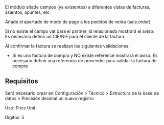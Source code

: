 El módulo añade campos (ya existentes) a diferentes vistas de facturas, asientos, apuntes, etc

Añade el apartado de modo de pago a los pedidos de venta (sale.order)

Si no existe el campo vat para el partner_id relacionado mostrará el aviso: Es necesario definir un CIF/NIF para el cliente de la factura

Al confirmar la factura se realizan las siguientes validaciones:

- Si es una factura de compra y NO existe reference mostrará el aviso: Es necesario definir una referencia de proveedor para validar la factura de compra

## Requisitos
Será necesario crear en Configuración > Técnico > Estructura de la base de datos > Precisión decimal un nuevo registro

Uso: Price Unit

Dígitos: 5
